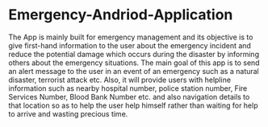 # Emergency-Andriod-Application
The App is mainly built for emergency management and its objective is to give first-hand information to the user about the emergency incident and reduce the potential damage which occurs during the disaster by informing others about the emergency situations. The main goal of this app is to send an alert message to the user in an event of an emergency such as a natural disaster, terrorist attack etc. Also, it will provide users with helpline information such as nearby hospital number, police station number, Fire Services Number, Blood Bank Number etc. and also navigation details to that location so as to help the user help himself rather than waiting for help to arrive and wasting precious time.  
